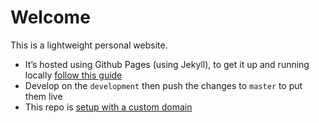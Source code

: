# Welcome

This is a lightweight personal website.

- It’s hosted using Github Pages (using Jekyll), to get it up and running locally [follow this guide](https://help.github.com/articles/setting-up-your-github-pages-site-locally-with-jekyll/)
- Develop on the `development` then push the changes to `master` to put them live
- This repo is [setup with a custom domain](https://help.github.com/articles/custom-domain-redirects-for-github-pages-sites/)
